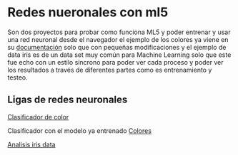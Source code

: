 # Redes nueronales con ml5

Son dos proyectos para probar como funciona ML5 y poder entrenar y usar una red neuronal desde el navegador el ejemplo de los colores ya viene en su [documentación](https://learn.ml5js.org/docs/#/) solo que con pequeñas modificaciones y el ejemplo de data iris es de un data set muy común para Machine Learning solo que este fue echo con un estilo síncrono para poder ver cada proceso y poder ver los resultados a través de diferentes partes como es entrenamiento y testeo.

## Ligas de redes neuronales

[Clasificador de color](https://elberfeld2.github.io/ML5/Red_neuronal_color_classifier/) 

Clasificador con el modelo ya entrenado
[Colores](https://elberfeld2.github.io/ML5/Colores/)


[Analisis iris data](https://elberfeld2.github.io/ML5/Red_neuronal_iris_data/)